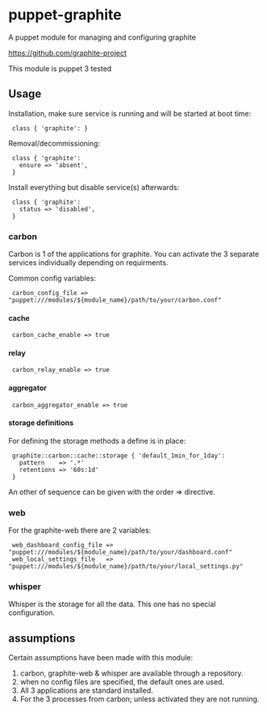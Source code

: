 # puppet-graphite

A puppet module for managing and configuring graphite

https://github.com/graphite-project

This module is puppet 3 tested

## Usage

Installation, make sure service is running and will be started at boot time:

     class { 'graphite': }

Removal/decommissioning:

     class { 'graphite':
       ensure => 'absent',
     }

Install everything but disable service(s) afterwards:

     class { 'graphite':
       status => 'disabled',
     }

### carbon

Carbon is 1 of the applications for graphite.
You can activate the 3 separate services individually depending on requirments.

Common config variables:

     carbon_config_file => "puppet:///modules/${module_name}/path/to/your/carbon.conf"

#### cache

     carbon_cache_enable => true

#### relay

     carbon_relay_enable => true

#### aggregator

     carbon_aggregator_enable => true

#### storage definitions

For defining the storage methods a define is in place:

     graphite::carbon::cache::storage { 'default_1min_for_1day':
       pattern    => '.*'
       retentions => '60s:1d'
     }

An other of sequence can be given with the order => directive.



### web

For the graphite-web there are 2 variables:

     web_dashboard_config_file => "puppet:///modules/${module_name}/path/to/your/dashboard.conf"
     web_local_settings_file   => "puppet:///modules/${module_name}/path/to/your/local_settings.py"

### whisper

Whisper is the storage for all the data.
This one has no special configuration.



## assumptions

Certain assumptions have been made with this module:

1. carbon, graphite-web & whisper are available through a repository.
2. when no config files are specified, the default ones are used.
3. All 3 applications are standard installed.
4. For the 3 processes from carbon; unless activated they are not running.
